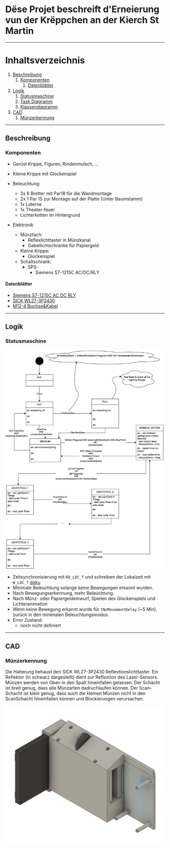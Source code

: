 # Dëse Projet beschreift d'Erneierung vun der Krëppchen an der Kierch St Martin

***

# Inhaltsverzeichnis


1. [Beschreibung](#beschreibung)
    1. [Komponenten](#komponenten)
        1. [Datenblätter](#datenblätter)
1. [Logik](#logik)
    1. [Statusmaschine](#statusmaschine)
    1. [Task Diagramm](#task-diagramm)
    1. [Klassendiagramm](#klassendiagramm)
1. [CAD](#cad)
    1. [Münzerkennung](#münzerkennung)

***

## Beschreibung

### Komponenten

- Gerüst Krippe, Figuren, Rindenmulsch, ...
- Kleine Krippe mit Glockenspiel
- Beleuchtung:
    - 3x 6 Bretter mit Par18 für die Wandmontage
    - 2x 1 Par 15 zur Montage auf der Platte (Unter Baumstamm)
    - 1x Laterne
    - 1x Theater-feuer
    - Lichterketten im Hintergrund

- Elektronik
    - Münzfach:
        - Reflexlichttaster in Münzkanal 
        - Gabellichtschranke für Papiergeld
    - Kleine Krippe:
        - Glockenspiel
    - Schaltschrank:
        - SPS:
            - Siemens S7-1215C AC/DC/RLY


#### Datenblätter

- [Siemens S7-1215C AC DC RLY](./Datasheets/Siemens_S71215_AC-DC-RLY.pdf)
- [SICK WL27-3P2430](./Datasheets/Sick_Lichtschranke_WL27-3P2430_1027769_de.pdf)
- [M12-4 Buchse&Kabel](./Datasheets/SICK_M12-5_Buchse_dataSheet_YF2A14-050VB3XLEAX_2096235_de.pdf)

***           

## Logik

### Statusmaschine

<img src="https://github.com/Benemenn/autocrib/blob/main/diagrams/Lights_StateMachine.png?raw=true" >

- Zeitsynchronisierung mit ``RD_LOC_T`` und schreiben der Lokalzeit mit ``W_LOC_T`` [doku](https://support.industry.siemens.com/cs/mdm/109747174?c=81662456587&dl=ru&lc=en-US)
- Minimale Beleuchtung solange keine Bewegungen erkannt wurden. 
- Nach Bewegungserkennung, mehr Beleuchtung. 
- Nach Münz- oder Papiergeldeinwurf, Spielen des Glockenspiels und Lichteranimation
- Wenn keine Bewegung erkannt wurde für ``tNoMovementDelay`` (~5 Min), zurück in den minimalen Beleuchtungsmodus. 
- Error Zustand:
    - noch nicht definiert


***

## CAD

### Münzerkennung

Die Halterung behaust den SICK WL27-3P2430 Reflextionslichttaster. Ein Reflektor (in schwarz dargestellt) dient zur Reflextion des Laser-Sensors. Münzen werden von Oben in den Spalt hineinfallen gelassen. Der Schacht ist breit genug, dass alle Münzarten dadruchlaufen können. Der Scan-Schacht ist klein genug, dass auch die kleinen Münzen nicht in den ScanSchacht hineinfallen können und Blockierungen verursachen. 

<img src="https://github.com/Benemenn/autocrib/blob/gh-pages/CAD/CoinSensorTray/CoinSensorTray.png?raw=true">
